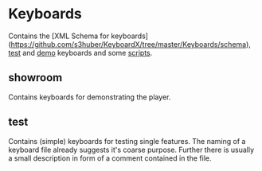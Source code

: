 # Keyboards

Contains the [XML Schema for keyboards]
(https://github.com/s3huber/KeyboardX/tree/master/Keyboards/schema), 
[test](https://github.com/s3huber/KeyboardX/tree/master/Keyboards/test) and 
[demo](https://github.com/s3huber/KeyboardX/tree/master/Keyboards/showroom) keyboards and some 
[scripts](https://github.com/s3huber/KeyboardX/tree/master/Keyboards/bin). 

## showroom

Contains keyboards for demonstrating the player.

## test

Contains (simple) keyboards for testing single features. The naming of a keyboard file already 
suggests it's coarse purpose. Further there is usually a small description in form of a comment 
contained in the file.
